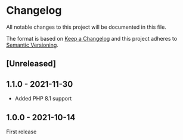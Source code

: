 # Changelog
All notable changes to this project will be documented in this file.

The format is based on [Keep a Changelog](http://keepachangelog.com/en/1.0.0/)
and this project adheres to [Semantic Versioning](http://semver.org/spec/v2.0.0.html).


## [Unreleased]

## 1.1.0 - 2021-11-30
- Added PHP 8.1 support

## 1.0.0 - 2021-10-14
First release
